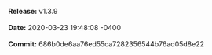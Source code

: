 **Release:** 
v1.3.9
<br><br>**Date:** 
2020-03-23 19:48:08 -0400
<br><br>**Commit:** 
686b0de6aa76ed55ca7282356544b76ad05d8e22
